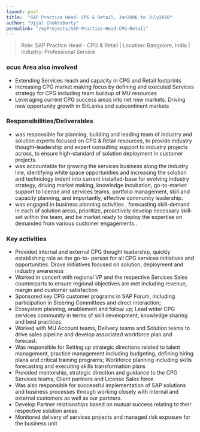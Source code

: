 ```yaml
---
layout: post
title:  "SAP Practice Head- CPG & Retail, Jan2006 to July2010"
author: "Ujjal Chakraborty"
permalink: "/myProjects/SAP-Practice-Head-CPG-Retail"
---
```


>Role: SAP Practice Head - CPG & Retail | Location: Bangalore, India |
Industry: Professional Service

### ocus Area also involved
- Extending Services reach and capacity in CPG and Retail footprints
- Increasing CPG market making focus by defining and executed Services strategy for CPG including team buildup of MU resources
- Leveraging current CPG success areas into net new markets. Driving new opportunity growth in SriLanka and subcontinent markets

### Responsibilities/Deliverables
- was responsible for planning, building and leading team of industry and solution experts focused on  CPG & Retail resources, to provide industry thought-leadership and expert consulting support to  industry projects across, to ensure high-standard of solution deployment in customer projects.
- was accountable for growing the services business along the industry line, identifying white space opportunities and increasing the solution and technology indent into current installed-base for  evolving industry strategy, driving market making, knowledge incubation, go-to-market support to license and services teams, portfolio management, skill and capacity planning, and importantly,  effective community leadership.
- was engaged in business planning activities , forecasting skill-demand in each of solution areas, prioritize, proactively develop necessary skill-set within the team, and be market ready to deploy  the expertise on demanded from various customer engagements..

### Key activities
- Provided internal and external CPG thought leadership, quickly establishing role  as  the  go-to-  person for all  CPG  services  initiatives  and  opportunities. Drove  initiatives  focused  on  solution,  deployment and industry awareness
-  Worked in concert with regional VP and the respective Services Sales  counterparts  to  ensure  regional objectives are met including revenue, margin and customer satisfaction
-  Sponsored key CPG customer programs in SAP Forum, including participation in Steering  Committees and direct interaction;
-  Ecosystem planning, enablement and follow up; Lead wider CPG services community in terms of  skill development, knowledge sharing and best practices.
-  Worked  with  MU  Account  teams,  Delivery  teams  and  Solution  teams  to  drive  sales  pipeline  and develop associated workforce plan and forecast.
-  Was responsible for Setting up strategic directions related to talent management, practice  management including budgeting, defining hiring plans and critical training programs; Workforce  planning including skills forecasting and executing skills transformation plans
-  Provided mentorship, strategic direction and guidance to the CPG Services teams, Client partners  and License Sales force
-  Was also responsible for successful implementation of SAP solutions and   business   processes  through working closely with internal and external customers as well as our partners.
-  Develop Partner relationships based on mutual success relating to their respective solution areas
-  Monitored delivery of services projects and managed risk exposure for the business unit
